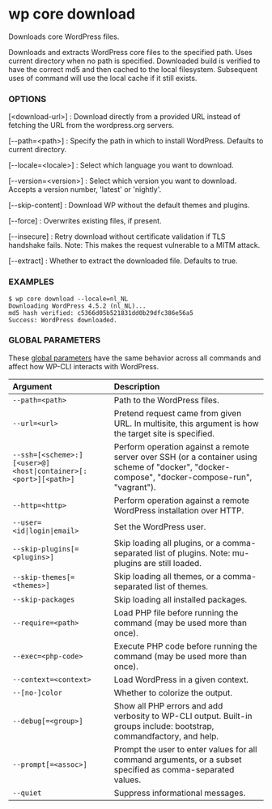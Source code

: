 # wp core download

Downloads core WordPress files.

Downloads and extracts WordPress core files to the specified path. Uses current directory when no path is specified. Downloaded build is verified to have the correct md5 and then cached to the local filesystem. Subsequent uses of command will use the local cache if it still exists.

### OPTIONS

[&lt;download-url&gt;]
: Download directly from a provided URL instead of fetching the URL from the wordpress.org servers.

[\--path=&lt;path&gt;]
: Specify the path in which to install WordPress. Defaults to current directory.

[\--locale=&lt;locale&gt;]
: Select which language you want to download.

[\--version=&lt;version&gt;]
: Select which version you want to download. Accepts a version number, 'latest' or 'nightly'.

[\--skip-content]
: Download WP without the default themes and plugins.

[\--force]
: Overwrites existing files, if present.

[\--insecure]
: Retry download without certificate validation if TLS handshake fails. Note: This makes the request vulnerable to a MITM attack.

[\--extract]
: Whether to extract the downloaded file. Defaults to true.

### EXAMPLES

    $ wp core download --locale=nl_NL
    Downloading WordPress 4.5.2 (nl_NL)...
    md5 hash verified: c5366d05b521831dd0b29dfc386e56a5
    Success: WordPress downloaded.

### GLOBAL PARAMETERS

These [global parameters](https://make.wordpress.org/cli/handbook/config/) have the same behavior across all commands and affect how WP-CLI interacts with WordPress.

| **Argument**    | **Description**              |
|:----------------|:-----------------------------|
| `--path=<path>` | Path to the WordPress files. |
| `--url=<url>` | Pretend request came from given URL. In multisite, this argument is how the target site is specified. |
| `--ssh=[<scheme>:][<user>@]<host\|container>[:<port>][<path>]` | Perform operation against a remote server over SSH (or a container using scheme of "docker", "docker-compose", "docker-compose-run", "vagrant"). |
| `--http=<http>` | Perform operation against a remote WordPress installation over HTTP. |
| `--user=<id\|login\|email>` | Set the WordPress user. |
| `--skip-plugins[=<plugins>]` | Skip loading all plugins, or a comma-separated list of plugins. Note: mu-plugins are still loaded. |
| `--skip-themes[=<themes>]` | Skip loading all themes, or a comma-separated list of themes. |
| `--skip-packages` | Skip loading all installed packages. |
| `--require=<path>` | Load PHP file before running the command (may be used more than once). |
| `--exec=<php-code>` | Execute PHP code before running the command (may be used more than once). |
| `--context=<context>` | Load WordPress in a given context. |
| `--[no-]color` | Whether to colorize the output. |
| `--debug[=<group>]` | Show all PHP errors and add verbosity to WP-CLI output. Built-in groups include: bootstrap, commandfactory, and help. |
| `--prompt[=<assoc>]` | Prompt the user to enter values for all command arguments, or a subset specified as comma-separated values. |
| `--quiet` | Suppress informational messages. |
